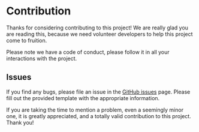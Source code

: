 # Contribution

Thanks for considering contributing to this project! We are really glad you are reading this, because we need volunteer developers to help this project come to fruition.

Please note we have a code of conduct, please follow it in all your interactions with the project.

## Issues

If you find any bugs, please file an issue in the [GitHub issues][GitHubIssues] page. Please fill out the provided template with the appropriate information.

If you are taking the time to mention a problem, even a seemingly minor one, it is greatly appreciated, and a totally valid contribution to this project. Thank you!

<!-- References -->

<!-- Local -->
[GitHubIssues]: <https://github.com/segraef/Template/issues>
[Contributing]: CONTRIBUTING.md